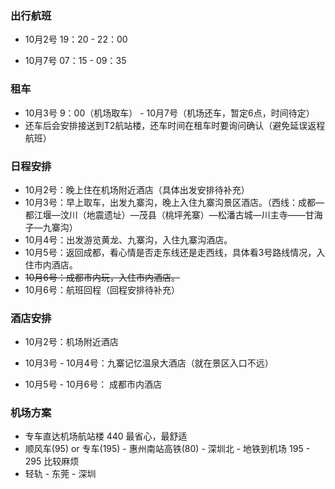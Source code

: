 ### 出行航班

* 10月2号 19：20 - 22：00

* 10月7号 07：15 - 09：35

### 租车

* 10月3号 9：00（机场取车）  -  10月7号（机场还车，暂定6点，时间待定）
* 还车后会安排接送到T2航站楼，还车时间在租车时要询问确认（避免延误返程航班）

### 日程安排

* 10月2号：晚上住在机场附近酒店（具体出发安排待补充）
* 10月3号：早上取车，出发九寨沟，晚上入住九寨沟景区酒店。（西线：成都—都江堰—汶川（地震遗址）—茂县（桃坪羌寨）—松潘古城—川主寺——甘海子—九寨沟）
* 10月4号：出发游览黄龙、九寨沟，入住九寨沟酒店。
* 10月5号：返回成都，看心情是否走东线还是走西线，具体看3号路线情况，入住市内酒店。
* ~~10月6号：成都市内玩，入住市内酒店。~~
* 10月6号：航班回程（回程安排待补充）

### 酒店安排

* 10月2号：机场附近酒店

* 10月3号 - 10月4号：九寨记忆温泉大酒店（就在景区入口不远）
* 10月5号 - 10月6号： 成都市内酒店

### 机场方案

* 专车直达机场航站楼  440 最省心，最舒适
* 顺风车(95) or 专车(195) - 惠州南站高铁(80) - 深圳北 - 地铁到机场  195 - 295  比较麻烦
* 轻轨 - 东莞 - 深圳
